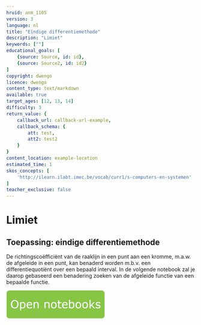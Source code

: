 ```yaml
---
hruid: anm_1105
version: 3
language: nl
title: "Eindige differentiemethode"
description: "Limiet"
keywords: [""]
educational_goals: [
    {source: Source, id: id}, 
    {source: Source2, id: id2}
]
copyright: dwengo
licence: dwengo
content_type: text/markdown
available: true
target_ages: [12, 13, 14]
difficulty: 3
return_value: {
    callback_url: callback-url-example,
    callback_schema: {
        att: test,
        att2: test2
    }
}
content_location: example-location
estimated_time: 1
skos_concepts: [
    'http://ilearn.ilabt.imec.be/vocab/curr1/s-computers-en-systemen'
]
teacher_exclusive: false
---
```


# Limiet

## Toepassing: eindige differentiemethode

De richtingscoëfficiënt van de raaklijn in een punt aan een kromme, m.a.w. de afgeleide in een punt, kan benaderd worden m.b.v. een  differentiequotiënt over een bepaald interval. In de volgende notebook zal je daarop gebaseerd een benadering zoeken van de afgeleide functie van een bepaalde functie.

[![](embed/Knop.png "Knop")](https://kiks.ilabt.imec.be/jupyterhub/?id=6060 "Eindige differentiemethode")